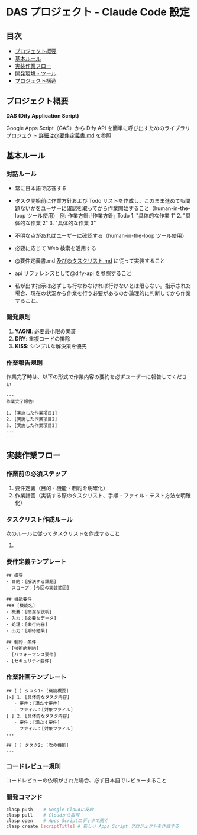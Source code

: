 # DAS プロジェクト - Claude Code 設定

## 目次

- [プロジェクト概要](#プロジェクト概要)
- [基本ルール](#基本ルール)
- [実装作業フロー](#実装作業フロー)
- [開発環境・ツール](#開発環境ツール)
- [プロジェクト構造](#プロジェクト構造)

## プロジェクト概要

**DAS (Dify Application Script)**

Google Apps Script（GAS）から Dify API を簡単に呼び出すためのライブラリプロジェクト
詳細は@要件定義書.md を参照

## 基本ルール

### 対話ルール

- 常に日本語で応答する
- タスク開始前に作業方針および Todo リストを作成し、このまま進めても問題ないかをユーザーに確認を取ってから作業開始すること（human-in-the-loop ツール使用）
  例:
  作業方針:｢作業方針｣
  Todo 1. "具体的な作業 1" 2. "具体的な作業 2" 3. "具体的な作業 3"

- 不明な点があればユーザーに確認する（human-in-the-loop ツール使用）
- 必要に応じて Web 検索を活用する
- @要件定義書.md 及び@タスクリスト.md に従って実装すること
- api リファレンスとして@dify-api を参照すること
- 私が出す指示は必ずしも行なわなければ行けないとは限らない。指示された場合、現在の状況から作業を行う必要があるのか論理的に判断してから作業すること。

### 開発原則

1. **YAGNI**: 必要最小限の実装
2. **DRY**: 重複コードの排除
3. **KISS**: シンプルな解決策を優先

### 作業報告規則

作業完了時は、以下の形式で作業内容の要約を必ずユーザーに報告してください：

```
---
作業完了報告:

1. [実施した作業項目1]
2. [実施した作業項目2]
3. [実施した作業項目3]
...
---

```

## 実装作業フロー

### 作業前の必須ステップ

1. 要件定義（目的・機能・制約を明確化）
2. 作業計画（実装する際のタスクリスト、手順・ファイル・テスト方法を明確化）

### タスクリスト作成ルール

次のルールに従ってタスクリストを作成すること

1.

### 要件定義テンプレート

```
## 概要
- 目的：[解決する課題]
- スコープ：[今回の実装範囲]

## 機能要件
### [機能名]
- 概要：[簡潔な説明]
- 入力：[必要なデータ]
- 処理：[実行内容]
- 出力：[期待結果]

## 制約・条件
- [技術的制約]
- [パフォーマンス要件]
- [セキュリティ要件]
```

### 作業計画テンプレート

```
## [ ] タスク1: [機能概要]
[x] 1. [具体的なタスク内容]
   - 要件：[満たす要件]
   - ファイル：[対象ファイル]
[ ] 2. [具体的なタスク内容]
   - 要件：[満たす要件]
   - ファイル：[対象ファイル]
...

## [ ] タスク2: [次の機能]
...
```

### コードレビュー規則

コードレビューの依頼がされた場合、必ず日本語でレビューすること

### 開発コマンド

```bash
clasp push    # Google Cloudに反映
clasp pull    # Cloudから取得
clasp open    # Apps Scriptエディタで開く
clasp create [scriptTitle] # 新しい Apps Script プロジェクトを作成する
```
